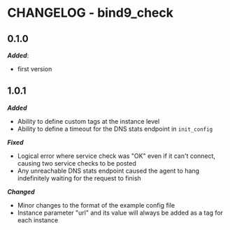 # CHANGELOG - bind9_check

## 0.1.0

***Added***:

* first version

## 1.0.1

***Added***

* Ability to define custom tags at the instance level
* Ability to define a timeout for the DNS stats endpoint in `init_config`

***Fixed***

* Logical error where service check was "OK" even if it can't connect, causing two service checks to be posted
* Any unreachable DNS stats endpoint caused the agent to hang indefinitely waiting for the request to finish

***Changed***

* Minor changes to the format of the example config file
* Instance parameter "url" and its value will always be added as a tag for each instance
